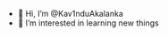 - 👋 Hi, I’m @Kav1nduAkalanka
- 👀 I’m interested in learning new  things 

  
  

<!---
Kav1nduAkalanka/Kav1nduAkalanka is a ✨ special ✨ repository because its `README.md` (this file) appears on your GitHub profile.
You can click the Preview link to take a look at your changes.
--->
